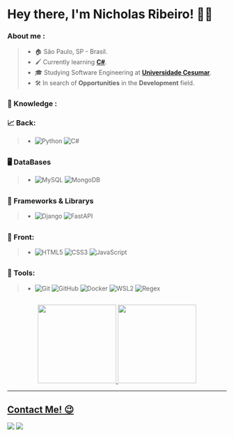 # **Hey there, I'm Nicholas Ribeiro!** 🧑‍💻

### About me :
> * 🏠 São Paulo, SP - Brasil.
> * 🖌️ Currently learning [**C#**](https://github.com/NicholasDRR/Exs-Csharp).
> * 🎓 Studying Software Engineering at [**Universidade Cesumar**](https://www.unicesumar.edu.br/home/).
> * 🛠️ In search of **Opportunities** in the **Development** field.


### 🧠 Knowledge :
### 📈 Back:
> * ![Python](https://img.shields.io/badge/-Python-181717?&logo=Python&logoColor=FFFFFF)  ![C#](https://img.shields.io/badge/-C%20Sharp-181717?&logo=C#&logoColor=FFFFFF) 
##

### 🖥 DataBases
> * ![MySQL](https://img.shields.io/badge/-MySQL-181717?&logo=MySQL&logoColor=FFFFFF) ![MongoDB](https://img.shields.io/badge/-MongoDB-181717?&logo=MongoDB&logoColor=FFFFFF)
##
 
### 📙 Frameworks & Librarys
> * ![Django](https://img.shields.io/badge/-Django-181717?&logo=Django&logoColor=FFFFFF) ![FastAPI](https://img.shields.io/badge/-FastAPI-181717?&logo=FastAPI&logoColor=FFFFFF)
 ##

### 🎨 Front:
> * ![HTML5](https://img.shields.io/badge/-HTML-181717?&logo=HTML5&logoColor=FFFFFF) ![CSS3](https://img.shields.io/badge/-CSS-181717?&logo=CSS3&logoColor=FFFFFF) ![JavaScript](https://img.shields.io/badge/-JS-181717?&logo=JavaScript&logoColor=FFFFFF) 
 ##


### 🔧 Tools:
> * ![Git](https://img.shields.io/badge/-Git-181717?&logo=git&logoColor=FFFFFF) ![GitHub](https://img.shields.io/badge/-GitHub-181717?&logo=GitHub&logoColor=FFFFFF) ![Docker](https://img.shields.io/badge/-Docker-181717?&logo=Docker&logoColor=FFFFFF) ![WSL2](https://img.shields.io/badge/-WSL2-181717?&logo=Windows&logoColor=FFFFFF) ![Regex](https://img.shields.io/badge/-Regex-181717?&logo=Regex&logoColor=FFFFFF) <br>
<div> 

 ##
<div align="center">
  <a href="https://github.com/NicholasDRR">
  <img height="180em" src="https://github-readme-stats.vercel.app/api?username=NicholasDRR&show_icons=true&theme=dark&include_all_commits=true"/>
  <img height="180em" src="https://github-readme-stats.vercel.app/api/top-langs/?username=NicholasDRR&layout=compact&langs_count=7&theme=dark"/>
</div>
<hr>
<div> 


## **Contact Me!** 😉
<a href = "mailto:nicholasreis48@gmail.com"><img src="https://img.shields.io/badge/-Gmail-%23333?style=for-the-badge&logo=gmail&logoColor=white&color=232222" target="_blank"></a>
<a href="https://www.linkedin.com/in/nicholas-ribeiro-py" target="_blank"><img src="https://img.shields.io/badge/-LinkedIn-%230077B5?style=for-the-badge&logo=linkedin&logoColor=white&color=232222" target="_blank"></a>

